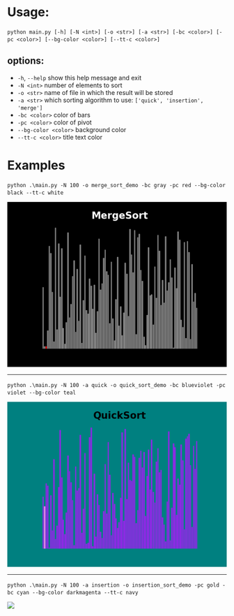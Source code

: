 # Usage:
`python main.py [-h] [-N <int>] [-o <str>] [-a <str>] [-bc <color>] [-pc <color>] [--bg-color <color>] [--tt-c <color>] `


## options:
  - `-h`, `--help`          show this help message and exit
  - `-N <int>`            number of elements to sort
  - `-o <str>`            name of file in which the result will be stored
  - `-a <str>`            which sorting algorithm to use: `['quick', 'insertion', 'merge']`
  - `-bc <color>`         color of bars
  - `-pc <color>`         color of pivot
  - `--bg-color <color>`  background color
  - `--tt-c <color>`      title text color

# Examples
`python .\main.py -N 100 -o merge_sort_demo -bc gray -pc red --bg-color black --tt-c white`

![](examples/merge_sort_demo.gif)

--- 

`python .\main.py -N 100 -a quick -o quick_sort_demo -bc blueviolet -pc violet --bg-color teal`

![](examples/quick_sort_demo.gif)

---

`python .\main.py -N 100 -a insertion -o insertion_sort_demo -pc gold -bc cyan --bg-color darkmagenta --tt-c navy`

![](examples/insertion_sort_demo.gif)
